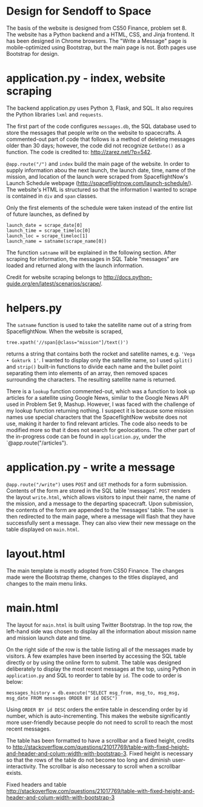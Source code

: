 # Design for Sendoff to Space

The basis of the website is designed from CS50 Finance, problem set 8. The website has a Python backend and a HTML, CSS, and Jinja frontend. 
It has been designed in Chrome browsers. The "Write a Message" page is mobile-optimized using Bootstrap, but the main page is not. Both 
pages use Bootstrap for design.

# application.py - index, website scraping
The backend application.py uses Python 3, Flask, and SQL. It also requires the Python libraries `lxml` and `requests`.

The first part of the code configures `messages.db`, the SQL database used to store the messages that people write on the website to 
spacecrafts. A commented-out part of code that follows is a method of deleting messages older than 30 days; however, the code did not 
recognize `GetDate()` as a function. The code is credited to: http://zarez.net/?p=542.

`@app.route("/")` and `index` build the main page of the website. In order to supply information abou the next launch, the launch date, 
time, name of the mission, and location of the launch were scraped from SpaceflightNow's Launch Schedule webpage 
(http://spaceflightnow.com/launch-schedule/). The website's HTML is structured so that the information I wanted to scrape is 
contained in `div` and `span` classes.

Only the first elements of the schedule were taken instead of the entire list of future 
launches, as defined by
```
launch_date = scrape_date[0]
launch_time = scrape_timeloc[0]
launch_loc = scrape_timeloc[1]
launch_name = satname(scrape_name[0])
```
The function `satname` will be explained in the following section. After scraping for information, the messages in SQL Table "messages" 
are loaded and returned along with the launch information.

Credit for website scraping belongs to http://docs.python-guide.org/en/latest/scenarios/scrape/.

# helpers.py
The `satname` function is used to take the satellite name out of a string from SpaceflightNow. When the website is scraped, 
```
tree.xpath('//span[@class="mission"]/text()')
```
returns a string that contains both the rocket and satellite names, e.g. `'Vega • Gokturk 1'`. I wanted to display only the satellite 
name, so I used `split()` and `strip()` built-in functions to divide each name and the bullet point separating them into elements of an 
array, then removed spaces surrounding the characters. The resulting satellite name is returned.

There is a `lookup` function commented-out, which was a function to look up articles for a satellite using Google News, similar to the 
Google News API used in Problem Set 9, Mashup. However, I was faced with the challenge of my lookup function returning nothing. I suspect
it is because some mission names use special characters that the SpaceflightNow website does not use, making it harder to find relevant 
articles. The code also needs to be modified more so that it does not search for geolocations. The other part of the in-progress code can 
be found in `application.py`, under the `@app.route("/articles").

# application.py - write a message
`@app.route("/write")` uses `POST` and `GET` methods for a form submission. Contents of the form are stored in the SQL table 'messages'. 
`POST` renders the layout `write.html`, which allows visitors to input their name, the name of the mission, and a message to the departing 
spacecraft. Upon submission, the contents of the form are appended to the 'messages' table. The user is then redirected to the 
main page, where a message will flash that they have successfully sent a message. They can also view their new message on the table displayed 
on `main.html`.

# layout.html
The main template is mostly adopted from CS50 Finance. The changes made were the Bootstrap theme, changes to the titles displayed, and 
changes to the main menu links.

# main.html
The layout for `main.html` is built using Twitter Bootstrap. In the top row, the left-hand side was chosen to display all the information 
about mission name and mission launch date and time. 

On the right side of the row is the table listing all of the messages made by visitors. 
A few examples have been inserted by accessing the SQL table directly or by using the online form to submit. The table was designed 
deliberately to display the most recent messages at the top, using Python in `application.py` and SQL to reorder to table by `id`. The 
code to order is below:
```
messages_history = db.execute("SELECT msg_from, msg_to, msg_msg, msg_date FROM messages ORDER BY id DESC")
```
Using `ORDER BY id DESC` orders the entire table in descending order by id number, which is auto-incrementing. This makes the website 
significantly more user-friendly because people do not need to scroll to reach the most recent messages.

The table has been formatted to have a scrollbar and a fixed height, credits to 
http://stackoverflow.com/questions/21017769/table-with-fixed-height-and-header-and-colum-width-with-bootstrap-3. 
Fixed height is necessary so that the rows of the table do not become too long and diminish user-interactivity.
The scrollbar is also necessary to scroll when a scrollbar exists. 


Fixed headers and table
http://stackoverflow.com/questions/21017769/table-with-fixed-height-and-header-and-colum-width-with-bootstrap-3
